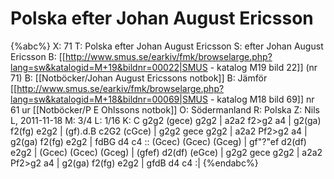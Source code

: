 # Polska efter Johan August Ericsson

{%abc%}
X: 71
T: Polska efter Johan August Ericsson
S: efter Johan August Ericsson
B: [[http://www.smus.se/earkiv/fmk/browselarge.php?lang=sw&katalogid=M+19&bildnr=00022|SMUS - katalog M19 bild 22]] (nr 71)
B: [[Notböcker/Johan August Ericssons notbok]]
B: Jämför [[http://www.smus.se/earkiv/fmk/browselarge.php?lang=sw&katalogid=M+18&bildnr=00069|SMUS - katalog M18 bild 69]] nr 61 ur [[Notböcker/P E Ohlssons notbok]]
O: Södermanland
R: Polska
Z: Nils L, 2011-11-18
M: 3/4
L: 1/16
K: C
g2g2 (gece) g2g2 | a2a2 f2>g2 a4 | g2(ga) f2(fg) e2g2 | (gf).d.B c2G2 (cGce) |
g2g2 gece g2g2 | a2a2 Pf2>g2 a4 | g2(ga) f2(fg) e2g2 | fdBG d4 c4 ::
(Gcec) (Gcec) (Gceg) | gf"?"ef d2(df) e2g2 | (Gcec) (Gcec) (Gceg) | (gfef) d2(df) (eGce) |
g2g2 gece g2g2 | a2a2 Pf2>g2 a4 | g2(ga) f2(fg) e2g2 | gfdB d4 c4 :|
{%endabc%}
